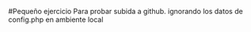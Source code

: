 #Pequeño ejercicio
Para probar subida a github. ignorando los datos de config.php en ambiente local
